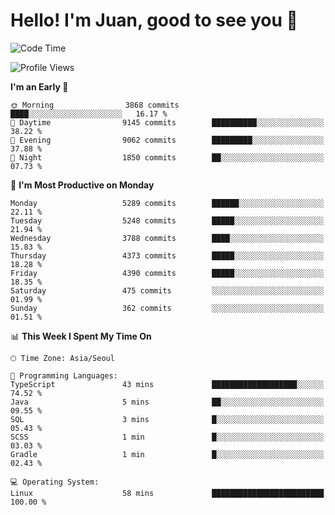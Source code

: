 # Hello! I'm Juan, good to see you 👋

<!--
**Y-k-Y/Y-k-Y** is a ✨ _special_ ✨ repository because its `README.md` (this file) appears on your GitHub profile.

Here are some ideas to get you started:

- 🔭 I’m currently working on ...
- 🌱 I’m currently learning ...
- 👯 I’m looking to collaborate on ...
- 🤔 I’m looking for help with ...
- 💬 Ask me about ...
- 📫 How to reach me: ...
- 😄 Pronouns: ...
- ⚡ Fun fact: ...
-->
<!--
![Profile views](https://gpvc.arturio.dev/Y-k-Y)

[![Omid Nikrah StackOverflow](https://github-readme-stackoverflow.vercel.app/?userID=9517076)](https://stackoverflow.com/users/9517076/i-have-10-fingers)
-->

<!--START_SECTION:waka-->
![Code Time](http://img.shields.io/badge/Code%20Time-1%2C847%20hrs%2012%20mins-blue)

![Profile Views](http://img.shields.io/badge/Profile%20Views-0-blue)

**I'm an Early 🐤** 

```text
🌞 Morning                3868 commits        ████░░░░░░░░░░░░░░░░░░░░░   16.17 % 
🌆 Daytime                9145 commits        ██████████░░░░░░░░░░░░░░░   38.22 % 
🌃 Evening                9062 commits        █████████░░░░░░░░░░░░░░░░   37.88 % 
🌙 Night                  1850 commits        ██░░░░░░░░░░░░░░░░░░░░░░░   07.73 % 
```
📅 **I'm Most Productive on Monday** 

```text
Monday                   5289 commits        ██████░░░░░░░░░░░░░░░░░░░   22.11 % 
Tuesday                  5248 commits        █████░░░░░░░░░░░░░░░░░░░░   21.94 % 
Wednesday                3788 commits        ████░░░░░░░░░░░░░░░░░░░░░   15.83 % 
Thursday                 4373 commits        █████░░░░░░░░░░░░░░░░░░░░   18.28 % 
Friday                   4390 commits        █████░░░░░░░░░░░░░░░░░░░░   18.35 % 
Saturday                 475 commits         ░░░░░░░░░░░░░░░░░░░░░░░░░   01.99 % 
Sunday                   362 commits         ░░░░░░░░░░░░░░░░░░░░░░░░░   01.51 % 
```


📊 **This Week I Spent My Time On** 

```text
🕑︎ Time Zone: Asia/Seoul

💬 Programming Languages: 
TypeScript               43 mins             ███████████████████░░░░░░   74.52 % 
Java                     5 mins              ██░░░░░░░░░░░░░░░░░░░░░░░   09.55 % 
SQL                      3 mins              █░░░░░░░░░░░░░░░░░░░░░░░░   05.43 % 
SCSS                     1 min               █░░░░░░░░░░░░░░░░░░░░░░░░   03.03 % 
Gradle                   1 min               █░░░░░░░░░░░░░░░░░░░░░░░░   02.43 % 

💻 Operating System: 
Linux                    58 mins             █████████████████████████   100.00 % 
```


<!--END_SECTION:waka-->
